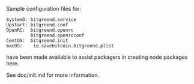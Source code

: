 Sample configuration files for:
```
SystemD: bitgreend.service
Upstart: bitgreend.conf
OpenRC:  bitgreend.openrc
         bitgreend.openrcconf
CentOS:  bitgreend.init
macOS:    io.savebitcoin.bitgreend.plist
```
have been made available to assist packagers in creating node packages here.

See doc/init.md for more information.
